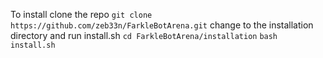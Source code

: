 To install clone the repo
`git clone https://github.com/zeb33n/FarkleBotArena.git` 
change to the installation directory and run install.sh 
`cd FarkleBotArena/installation` 
`bash install.sh` 
